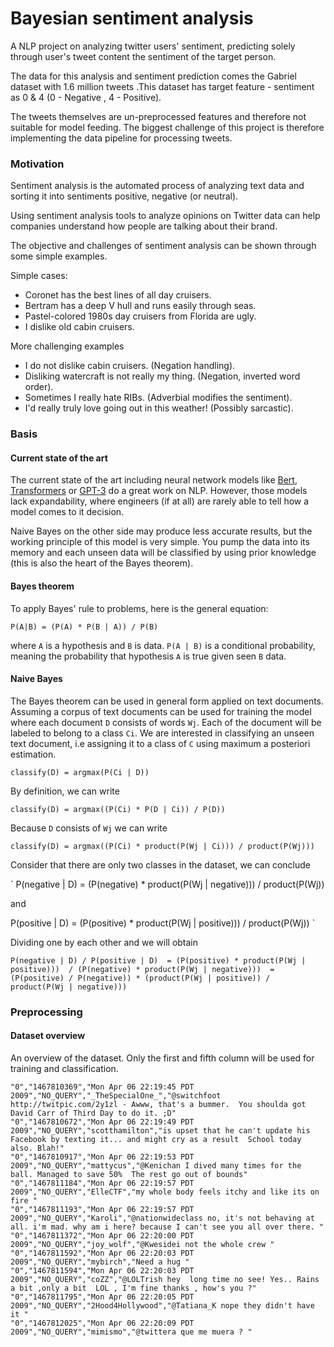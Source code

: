 # Bayesian sentiment analysis

A NLP project on analyzing twitter users' sentiment, predicting solely through user's tweet content the sentiment of 
the target person.

The data for this analysis and sentiment prediction comes the Gabriel dataset with 1.6 million tweets .This dataset has target feature - sentiment as 0 & 4 (0 - Negative , 4 - Positive). 

The tweets themselves are un-preprocessed features and therefore not suitable for model feeding. The biggest challenge of this project is therefore implementing 
the data pipeline for processing tweets.  

### Motivation

Sentiment analysis is the automated process of analyzing text data and sorting it into sentiments positive, negative (or neutral). 

Using sentiment analysis tools to analyze opinions on Twitter data can help companies understand how people are talking about their brand.

The objective and challenges of sentiment analysis can be shown through some simple examples.

Simple cases: 
- Coronet has the best lines of all day cruisers.
- Bertram has a deep V hull and runs easily through seas.
- Pastel-colored 1980s day cruisers from Florida are ugly.
- I dislike old cabin cruisers.

More challenging examples
- I do not dislike cabin cruisers. (Negation handling).
- Disliking watercraft is not really my thing. (Negation, inverted word order).
- Sometimes I really hate RIBs. (Adverbial modifies the sentiment).
- I'd really truly love going out in this weather! (Possibly sarcastic).

### Basis

#### Current state of the art

The current state of the art including neural network models like [Bert](https://github.com/google-research/bert), [Transformers](https://github.com/huggingface/transformers)
or [GPT-3](https://en.wikipedia.org/wiki/GPT-3) do a great work on NLP. However, those models lack expandability, where engineers (if at all) are rarely able to 
tell how a model comes to it decision. 

Naive Bayes on the other side may produce less accurate results, but the working principle of this model is very simple. You pump the data into its memory
and each unseen data will be classified by using prior knowledge (this is also the heart of the Bayes theorem).

#### Bayes theorem

To apply Bayes' rule to problems, here is the general equation:

`
P(A|B) = (P(A) * P(B | A)) / P(B)
`

where `A` is a hypothesis and `B` is data. `P(A | B)` is a conditional probability, meaning the probability that hypothesis `A` is true 
given seen `B` data. 

#### Naive Bayes 

The Bayes theorem can be used in general form applied on text documents. Assuming a corpus of text documents can be used for training 
the model where each document `D` consists of words `Wj`. Each of the document will be labeled to belong to a class `Ci`. We 
are interested in classifying an unseen text document, i.e assigning it to a class of `C` using maximum a posteriori estimation.

`
classify(D) = argmax(P(Ci | D))
`

By definition, we can write

`
classify(D) = argmax((P(Ci) * P(D | Ci)) / P(D))
`

Because `D` consists of `Wj` we can write

`
classify(D) = argmax((P(Ci) * product(P(Wj | Ci))) / product(P(Wj)))
`

Consider that there are only two classes in the dataset, we can conclude 

`
P(negative | D) = (P(negative) * product(P(Wj | negative))) / product(P(Wj))

and 

P(positive | D) = (P(positive) * product(P(Wj | positive))) / product(P(Wj))
`

Dividing one by each other and we will obtain

`
P(negative | D) / P(positive | D) 
= (P(positive) * product(P(Wj | positive)))  / (P(negative) * product(P(Wj | negative))) 
= (P(positive) / P(negative)) * (product(P(Wj | positive)) / product(P(Wj | negative)))
`

### Preprocessing

#### Dataset overview

An overview of the dataset. Only the first and fifth column will be used for training and classification.

```csv
"0","1467810369","Mon Apr 06 22:19:45 PDT 2009","NO_QUERY","_TheSpecialOne_","@switchfoot http://twitpic.com/2y1zl - Awww, that's a bummer.  You shoulda got David Carr of Third Day to do it. ;D"
"0","1467810672","Mon Apr 06 22:19:49 PDT 2009","NO_QUERY","scotthamilton","is upset that he can't update his Facebook by texting it... and might cry as a result  School today also. Blah!"
"0","1467810917","Mon Apr 06 22:19:53 PDT 2009","NO_QUERY","mattycus","@Kenichan I dived many times for the ball. Managed to save 50%  The rest go out of bounds"
"0","1467811184","Mon Apr 06 22:19:57 PDT 2009","NO_QUERY","ElleCTF","my whole body feels itchy and like its on fire "
"0","1467811193","Mon Apr 06 22:19:57 PDT 2009","NO_QUERY","Karoli","@nationwideclass no, it's not behaving at all. i'm mad. why am i here? because I can't see you all over there. "
"0","1467811372","Mon Apr 06 22:20:00 PDT 2009","NO_QUERY","joy_wolf","@Kwesidei not the whole crew "
"0","1467811592","Mon Apr 06 22:20:03 PDT 2009","NO_QUERY","mybirch","Need a hug "
"0","1467811594","Mon Apr 06 22:20:03 PDT 2009","NO_QUERY","coZZ","@LOLTrish hey  long time no see! Yes.. Rains a bit ,only a bit  LOL , I'm fine thanks , how's you ?"
"0","1467811795","Mon Apr 06 22:20:05 PDT 2009","NO_QUERY","2Hood4Hollywood","@Tatiana_K nope they didn't have it "
"0","1467812025","Mon Apr 06 22:20:09 PDT 2009","NO_QUERY","mimismo","@twittera que me muera ? "
```

